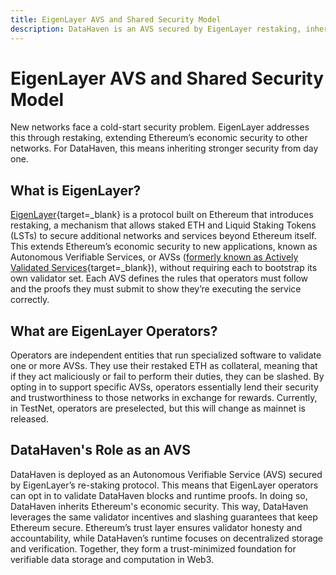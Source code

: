```yaml
---
title: EigenLayer AVS and Shared Security Model
description: DataHaven is an AVS secured by EigenLayer restaking, inheriting Ethereum's economic security to enable trust-minimized decentralized storage.
---
```


# EigenLayer AVS and Shared Security Model

New networks face a cold-start security problem. EigenLayer addresses this through restaking, extending Ethereum’s economic security to other networks. For DataHaven, this means inheriting stronger security from day one.

## What is EigenLayer?

[EigenLayer](https://docs.eigencloud.xyz/){target=_blank} is a protocol built on Ethereum that introduces restaking, a mechanism that allows staked ETH and Liquid Staking Tokens (LSTs) to secure additional networks and services beyond Ethereum itself. This extends Ethereum’s economic security to new applications, known as Autonomous Verifiable Services, or AVSs ([formerly known as Actively Validated Services](https://blog.eigencloud.xyz/redefining-avs-from-actively-validated-to-autonomous-verifiable-services/){target=_blank}), without requiring each to bootstrap its own validator set. Each AVS defines the rules that operators must follow and the proofs they must submit to show they’re executing the service correctly.

## What are EigenLayer Operators?

Operators are independent entities that run specialized software to validate one or more AVSs. They use their restaked ETH as collateral, meaning that if they act maliciously or fail to perform their duties, they can be slashed. By opting in to support specific AVSs, operators essentially lend their security and trustworthiness to those networks in exchange for rewards. Currently, in TestNet, operators are preselected, but this will change as mainnet is released.

## DataHaven's Role as an AVS

DataHaven is deployed as an Autonomous Verifiable Service (AVS) secured by EigenLayer’s re-staking protocol. This means that EigenLayer operators can opt in to validate DataHaven blocks and runtime proofs. In doing so, DataHaven inherits Ethereum's economic security. This way, DataHaven leverages the same validator incentives and slashing guarantees that keep Ethereum secure. Ethereum’s trust layer ensures validator honesty and accountability, while DataHaven’s runtime focuses on decentralized storage and verification. Together, they form a trust-minimized foundation for verifiable data storage and computation in Web3.
